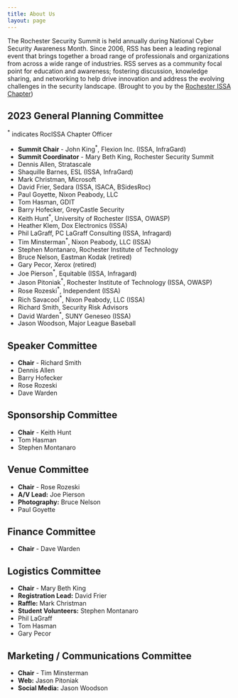 ```yaml
---
title: About Us
layout: page
---
```


The Rochester Security Summit is held annually during National Cyber Security Awareness Month. Since 2006, RSS has been a leading regional event that brings together a broad range of professionals and organizations from across a wide range of industries. RSS serves as a community focal point for education and awareness; fostering discussion, knowledge sharing, and networking to help drive innovation and address the evolving challenges in the security landscape. (Brought to you by the [Rochester ISSA Chapter](https://www.rocissa.org))


## 2023 General Planning Committee

<sup>*</sup> indicates RocISSA Chapter Officer

* **Summit Chair** - John King<sup>*</sup>, Flexion Inc. (ISSA, InfraGard)
* **Summit Coordinator** - Mary Beth King, Rochester Security Summit
* Dennis Allen, Stratascale
* Shaquille Barnes, ESL (ISSA, InfraGard)
* Mark Christman, Microsoft
* David Frier, Sedara (ISSA, ISACA, BSidesRoc)
* Paul Goyette, Nixon Peabody, LLC
* Tom Hasman, GDIT
* Barry Hofecker, GreyCastle Security
* Keith Hunt<sup>*</sup>, University of Rochester (ISSA, OWASP)
* Heather Klem, Dox Electronics (ISSA)
* Phil LaGraff, PC LaGraff Consulting (ISSA, Infragard)
* Tim Minsterman<sup>*</sup>, Nixon Peabody, LLC (ISSA)
* Stephen Montanaro, Rochester Institute of Technology
* Bruce Nelson, Eastman Kodak (retired)
* Gary Pecor, Xerox (retired)
* Joe Pierson<sup>*</sup>, Equitable (ISSA, Infragard)
* Jason Pitoniak<sup>*</sup>, Rochester Institute of Technology (ISSA, OWASP)
* Rose Rozeski<sup>*</sup>, Independent  (ISSA)
* Rich Savacool<sup>*</sup>, Nixon Peabody, LLC (ISSA)
* Richard Smith, Security Risk Advisors
* David Warden<sup>*</sup>, SUNY Geneseo (ISSA)
* Jason Woodson, Major League Baseball

## Speaker Committee

* **Chair** - Richard Smith
* Dennis Allen
* Barry Hofecker
* Rose Rozeski
* Dave Warden

## Sponsorship Committee

* **Chair** - Keith Hunt
* Tom Hasman
* Stephen Montanaro

## Venue Committee

* **Chair** - Rose Rozeski
* **A/V Lead:** Joe Pierson
* **Photography:** Bruce Nelson
* Paul Goyette

## Finance Committee

* **Chair** - Dave Warden

## Logistics Committee

* **Chair** - Mary Beth King
* **Registration Lead:** David Frier
* **Raffle:** Mark Christman
* **Student Volunteers:** Stephen Montanaro
* Phil LaGraff
* Tom Hasman
* Gary Pecor

## Marketing / Communications Committee

* **Chair** - Tim Minsterman
* **Web:** Jason Pitoniak
* **Social Media:** Jason Woodson
